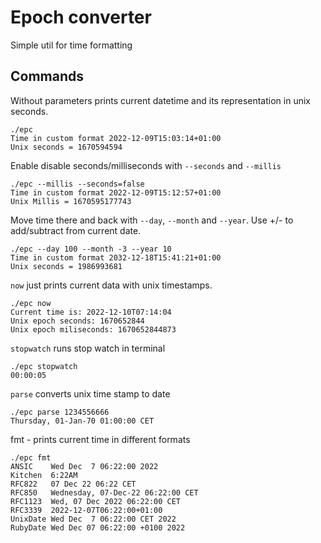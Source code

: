 # Epoch converter
Simple util for time formatting

## Commands

Without parameters prints current datetime and its 
representation in unix seconds.

```shell
./epc
Time in custom format 2022-12-09T15:03:14+01:00
Unix seconds = 1670594594
```

Enable disable seconds/milliseconds with
`--seconds` and `--millis`

```shell
./epc --millis --seconds=false
Time in custom format 2022-12-09T15:12:57+01:00
Unix Millis = 1670595177743 
```

Move time there and back with `--day`, `--month` and
`--year`. Use +/- to add/subtract from current date.

```shell
./epc --day 100 --month -3 --year 10                                                           
Time in custom format 2032-12-18T15:41:21+01:00
Unix seconds = 1986993681 
```

`now` just prints current data with unix timestamps.

```shell
./epc now
Current time is: 2022-12-10T07:14:04 
Unix epoch seconds: 1670652844 
Unix epoch miliseconds: 1670652844873 
```

`stopwatch` runs stop watch in terminal
```shell
./epc stopwatch 
00:00:05
```

`parse` converts unix time stamp to date
```shell
./epc parse 1234556666 
Thursday, 01-Jan-70 01:00:00 CET 
```

fmt - prints current time in different formats

```shell
./epc fmt
ANSIC    Wed Dec  7 06:22:00 2022 
Kitchen  6:22AM 
RFC822   07 Dec 22 06:22 CET 
RFC850   Wednesday, 07-Dec-22 06:22:00 CET 
RFC1123  Wed, 07 Dec 2022 06:22:00 CET 
RFC3339  2022-12-07T06:22:00+01:00 
UnixDate Wed Dec  7 06:22:00 CET 2022 
RubyDate Wed Dec 07 06:22:00 +0100 2022 
```

